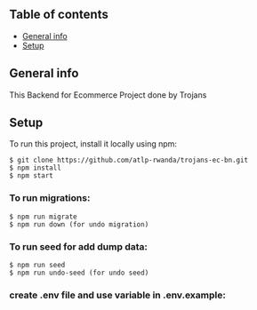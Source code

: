 ## Table of contents
* [General info](#general-info)
* [Setup](#setup)

## General info
This Backend for Ecommerce Project done by Trojans
	
	
## Setup
To run this project, install it locally using npm:

```
$ git clone https://github.com/atlp-rwanda/trojans-ec-bn.git
$ npm install
$ npm start
```


### To run migrations:

```
$ npm run migrate
$ npm run down (for undo migration)
```

### To run seed for add dump data:

```
$ npm run seed
$ npm run undo-seed (for undo seed)
```

###  create .env file and use variable in .env.example:
